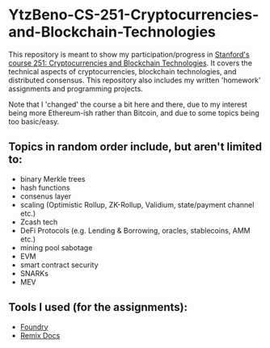# YtzBeno-CS-251-Cryptocurrencies-and-Blockchain-Technologies


This repository is meant to show my participation/progress in [Stanford's course 251: Cryptocurrencies and Blockchain Technologies](https://cs251.stanford.edu/). It covers the technical aspects of cryptocurrencies, blockchain technologies, and distributed consensus. This repository also includes my written 'homework' assignments and programming projects.

Note that I 'changed' the course a bit here and there, due to my interest being more Ethereum-ish rather than Bitcoin, and due to some topics being too basic/easy. 

## Topics in random order include, but aren't limited to:


- binary Merkle trees
- hash functions
- consenus layer
- scaling (Optimistic Rollup, ZK-Rollup, Validium, state/payment channel etc.)
- Zcash tech
- DeFi Protocols (e.g. Lending & Borrowing, oracles, stablecoins, AMM etc.)
- mining pool sabotage
- EVM
- smart contract security
- SNARKs
- MEV

## Tools I used (for the assignments):


- [Foundry](https://github.com/foundry-rs/foundry)
- [Remix Docs](https://remix.run/docs/en/v1)







